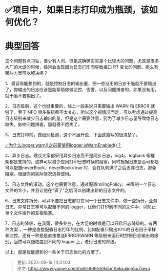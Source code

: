 # ✅项目中，如果日志打印成为瓶颈，该如何优化？

# 典型回答


这个问题有点刁钻，很少有人问，但是这确确实实是个比较大的问题，尤其是很多大厂的大促的时候，经常会出现因为日志打印而导致接口 RT 变长的问题。那么有哪些方案可以解决呢？



1、最容易能想到的，就是控制日志的输出量，把一些没用的日志干脆就不要输出了，你输出的日志应该是能帮助你做监控、告警，以及问题排查的，如果没有用，就干脆不要输出了。



2、日志级别，这个也挺重要的，线上一般来说只需要输出 WARN 和 ERROR 就够了，至于INFO 很多系统都不太关心，所以这个视情况而定，可以考虑通过提高日志级别来减少日志输出的量，但是这个需要注意，别为了减少日志量导致你日志缺失，影响问题排查，那就得不偿失了。



3、日志打印前，做级别检测，这个不展开说，下面这篇写的很清楚了。



[✅为什么logger.warn()之前要使用logger.isWarnEnabled()？](https://www.yuque.com/hollis666/dr9x5m/zyfbnhr93gd3snz1)



4、异步日志。建议大家都采用异步日志而不是同步日志，log4j、logback 等框架都是支持的。这样可以减少应用打印日志时候的阻塞。同时根据日志是否可都是可以配置neverBlock，neverBlock=true 时，会在队列满了之后丢弃日志，避免阻塞。根据你的实际情况选择使用。



5、日志文件的滚动，这个也需要注意，通过配置rollingPolicy，来限制一个日志文件的大小，并且让他在"满了"之后可以创建出新的日志文件的。



6、日志文件拆分，可以不要把日志都打在同一个日志文件中，做一些拆分，业务日志、异常日志等可以配置不同的 logger，让他们打印到不同的文件中，以防止单个文件操作的互相阻塞。



7、日志的降级，在我司，很多业务，在大促的时候是可以开启日志降级的。有两种方案 ，一种是直接配置日志打印的比例，比如配置只输出10%的日志用于采样和监控。还有一种是是直接推送ERROR\WARN 等级别来运行时控制日志输出的级别，当然可以细粒度到不同的 logger 上，进行日志的降级。





以上，就是我能想到的一些关于日志优化的方案了。



> 更新: 2024-09-19 14:01:03  
> 原文: <https://www.yuque.com/hollis666/dr9x5m/bikxuiiqn5u7seva>